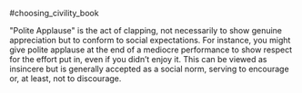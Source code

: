 #choosing_civility_book

"Polite Applause" is the act of clapping, not necessarily to show genuine appreciation but to conform to social expectations. For instance, you might give polite applause at the end of a mediocre performance to show respect for the effort put in, even if you didn’t enjoy it. This can be viewed as insincere but is generally accepted as a social norm, serving to encourage or, at least, not to discourage.